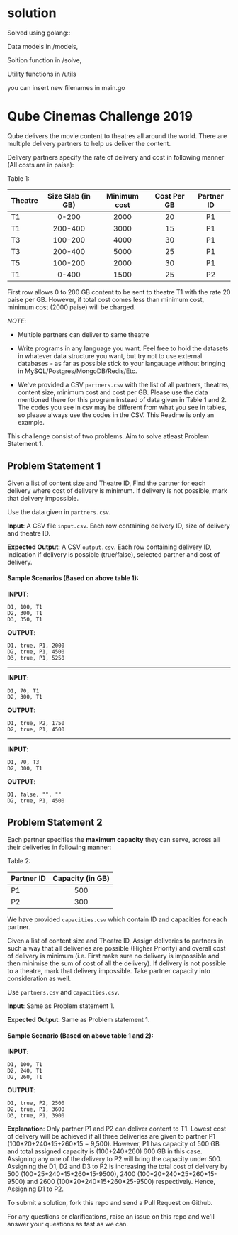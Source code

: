 # solution
Solved using golang::

Data models in /models,

Soltion function in /solve,

Utility functions in /utils

you can insert new filenames in main.go


# Qube Cinemas Challenge 2019
Qube delivers the movie content to theatres all around the world. There are multiple delivery partners to help us deliver the content.

Delivery partners specify the rate of delivery and cost in following manner (All costs are in paise):

Table 1:

| Theatre       | Size Slab (in GB)        | Minimum cost  | Cost Per GB | Partner ID |
| ------------- |:----------------:        |:-------------:| :----------:|:----------:|
|  T1           |         0-200            |       2000    |      20     |     P1     |
|  T1           |         200-400          |       3000    |      15     |P1          |
|  T3           |         100-200          |       4000    |      30     |P1          |
|  T3           |         200-400          |       5000    |      25     |P1          |
|  T5           |         100-200          |       2000    |      30     |P1          |
|  T1           |         0-400            |       1500    |      25     |P2          |

First row allows 0 to 200 GB content to be sent to theatre T1 with the rate 20 paise per GB. However, if total cost comes less than minimum cost, minimum cost (2000 paise) will be charged.

*NOTE*: 
- Multiple partners can deliver to same theatre


- Write programs in any language you want. Feel free to hold the datasets in whatever data structure you want, but try not to use external databases - as far as possible stick to your langauage without bringing in MySQL/Postgres/MongoDB/Redis/Etc.

- We've provided a CSV `partners.csv` with the list of all partners, theatres, content size, minimum cost and cost per GB. Please use the data mentioned there for this program instead of data given in Table 1 and 2. The codes you see in csv may be different from what you see in tables, so please always use the codes in the CSV. This Readme is only an example.

This challenge consist of two problems. Aim to solve atleast Problem Statement 1.

## Problem Statement 1
Given a list of content size and Theatre ID, Find the partner for each delivery where cost of delivery is minimum. If delivery is not possible, mark that delivery impossible.

Use the data given in `partners.csv`.


**Input**: A CSV file `input.csv`. Each row containing delivery ID, size of delivery and theatre ID.

**Expected Output**: A CSV `output.csv`. Each row containing delivery ID, indication if delivery is possible (true/false), selected partner and cost of delivery.

#### Sample Scenarios (Based on above table 1):
**INPUT**:
```
D1, 100, T1
D2, 300, T1
D3, 350, T1
```
**OUTPUT**:
```
D1, true, P1, 2000
D2, true, P1, 4500
D3, true, P1, 5250
```
---
**INPUT**:
```
D1, 70, T1
D2, 300, T1
```
**OUTPUT**:
```
D1, true, P2, 1750
D2, true, P1, 4500
```

---
**INPUT**:
```
D1, 70, T3
D2, 300, T1
```
**OUTPUT**:
```
D1, false, "", "" 
D2, true, P1, 4500
```

## Problem Statement 2

Each partner specifies the **maximum capacity** they can serve, across all their deliveries in following manner:

Table 2:

| Partner ID    | Capacity (in GB) |
| ------------- |:----------------:|
|  P1           |        500       |
|  P2           |        300       |

We have provided `capacities.csv` which contain ID and capacities for each partner.

Given a list of content size and Theatre ID, Assign deliveries to partners in such a way that all deliveries are possible (Higher Priority) and overall cost of delivery is minimum (i.e. First make sure no delivery is impossible and then minimise the sum of cost of all the delivery). If delivery is not possible to a theatre, mark that delivery impossible. Take partner capacity into consideration as well.

Use `partners.csv` and `capacities.csv`.

**Input**: Same as Problem statement 1.

**Expected Output**: Same as Problem statement 1.

#### Sample Scenario (Based on above table 1 and 2):
**INPUT**:
```
D1, 100, T1
D2, 240, T1
D2, 260, T1
```

**OUTPUT**:
```
D1, true, P2, 2500
D2, true, P1, 3600
D3, true, P1, 3900
```

**Explanation**: Only partner P1 and P2 can deliver content to T1. Lowest cost of delivery will be achieved if all three deliveries are given to partner P1 (100\*20+240\*15+260\*15 = 9,500). However, P1 has capacity of 500 GB and total assigned capacity is (100+240+260) 600 GB in this case. Assigning any one of the delivery to P2 will bring the capacity under 500. Assigning the D1, D2 and D3 to P2 is increasing the total cost of delivery by 500 (100\*25+240\*15+260\*15-9500), 2400 (100\*20+240\*25+260*15-9500) and 2600 (100\*20+240\*15+260\*25-9500) respectively. Hence, Assigning D1 to P2.

To submit a solution, fork this repo and send a Pull Request on Github.

For any questions or clarifications, raise an issue on this repo and we'll answer your questions as fast as we can.
